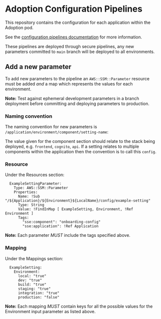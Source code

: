# Adoption Configuration Pipelines

This repository contains the configuration for each application within the Adoption pod.

See the [configuration pipelines documentation](https://govukverify.atlassian.net/wiki/spaces/PLAT/pages/3071705136/How+to+create+a+configuration+pipeline) for more information.

These pipelines are deployed through secure pipelines, any new parameters committed to `main` branch will be deployed to all environments.

## Add a new parameter

To add new parameters to the pipeline an `AWS::SSM::Parameter` resource must be added _and_ a map which represents the values for each environment.

**Note:** Test against ephemeral development parameters in a branch deployment before committing and deploying parameters to production.

### Naming convention

The naming convention for new parameters is `/application/environment/component/setting-name`:

The value given for the component section should relate to the stack being deployed, e.g. `frontend`, `cognito`, `api`. If a setting relates to multiple components within the application then the convention is to call this `config`.

### Resource

Under the Resources section:
```
  ExampleSettingParameter:
    Type: AWS::SSM::Parameter
    Properties:
      Name: !Sub "/${Application}/${Environment}${LocalName}/config/example-setting"
      Type: String
      Value: !FindInMap [ ExampleSetting, Environment, !Ref Environment ]
      Tags:
        "sse:component": "onboarding-config"
        "sse:application": !Ref Application
```

**Note:** Each parameter _MUST_ include the tags specified above.

### Mapping

Under the Mappings section:
```
  ExampleSetting:
    Environment:
      local: "true"
      dev: "true"
      build: "true"
      staging: "true"
      integration: "true"
      production: "false"
```

**Note:** Each mapping _MUST_ contain keys for all the possible values for the Environment input parameter as listed above.
